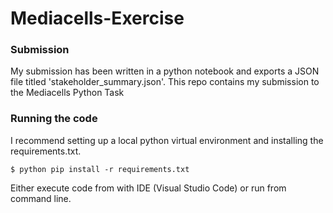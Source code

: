 # Mediacells-Exercise
### Submission 

My submission has been written in a python notebook and exports a JSON file titled 'stakeholder_summary.json'.
This repo contains my submission to the Mediacells Python Task

### Running the code
I recommend setting up a local python virtual environment and installing the requirements.txt.
```
$ python pip install -r requirements.txt
```
Either execute code from with IDE (Visual Studio Code) or run from command line.



